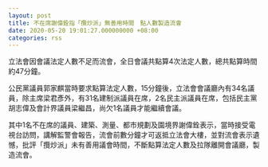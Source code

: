 ```yaml
---
layout: post
title: 不在席謝偉銓指「攬炒派」無善用時間　點人數製造流會
date: 2020-05-20 19:01:27.000000000 +08:00
categories: rss
---
```


立法會因會議法定人數不足而流會，全日會議共點算4次法定人數，總共點算時間約47分鐘。

公民黨議員郭家麒當時要求點算法定人數，15分鐘後，立法會會議廳內有34名議員，除主席梁君彥外，有31名建制派議員在席，2名民主派議員在席，包括民主黨胡志偉及會計界議員梁繼昌，尚欠1名議員才能繼續會議。

其中1名不在席的議員、建築、測量、都市規劃及園境界謝偉銓表示，當時接受電視台訪問，講解監警會報告，流會前數分鐘才可返抵立法會大樓，並對流會表示遺憾，批評「攬炒派」未有善用議會時間，不斷點算法定人數及拉隊離開會議廳，製造流會。
